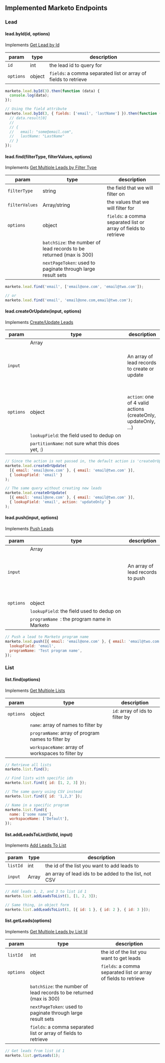 ## Implemented Marketo Endpoints

### Lead

#### lead.byId(id, options)

Implements [Get Lead by Id](http://developers.marketo.com/documentation/rest/get-lead-by-id/)

| param     | type   | description                                                     |
| --------- | ------ | --------------------------------------------------------------- |
| `id`      | int    | the lead id to query for                                        |
| `options` | object | `fields`: a comma separated list or array of fields to retrieve |

```js
marketo.lead.byId(3).then(function (data) {
  console.log(data);
});

// Using the field attribute
marketo.lead.byId(3, { fields: ['email', 'lastName'] }).then(function (data) {
  // data.result[0]
  //
  // {
  //   email: "some@email.com",
  //   lastName: "LastName"
  // }
});
```

#### lead.find(filterType, filterValues, options)

Implements [Get Multiple Leads by Filter Type](http://developers.marketo.com/documentation/rest/get-multiple-leads-by-filter-type/)

| param          | type                                                                | description                                                     |
| -------------- | ------------------------------------------------------------------- | --------------------------------------------------------------- |
| `filterType`   | string                                                              | the field that we will filter on                                |
| `filterValues` | Array<string>/string                                                | the values that we will filter for                              |
| `options`      | object                                                              | `fields`: a comma separated list or array of fields to retrieve |
|                | `batchSize`: the number of lead records to be returned (max is 300) |
|                | `nextPageToken`: used to paginate through large result sets         |

```js
marketo.lead.find('email', ['email@one.com', 'email@two.com']);

// or
marketo.lead.find('email', 'email@one.com,email@two.com');
```

#### lead.createOrUpdate(input, options)

Implements [Create/Update Leads](http://developers.marketo.com/documentation/rest/createupdate-leads/)

| param     | type                                             | description                                                    |
| --------- | ------------------------------------------------ | -------------------------------------------------------------- |
| `input`   | Array<Object>                                    | An array of lead records to create or update                   |
| `options` | object                                           | `action`: one of 4 valid actions (createOnly, updateOnly, ...) |
|           | `lookupField`: the field used to dedup on        |
|           | `partitionName`: not sure what this does yet, :) |

```js
// Since the action is not passed in, the default action is 'createOrUpdate'
marketo.lead.createOrUpdate(
  [{ email: 'email@one.com' }, { email: 'email@two.com' }],
  { lookupField: 'email' }
);

// The same query without creating new leads
marketo.lead.createOrUpdate(
  [{ email: 'email@one.com' }, { email: 'email@two.com' }],
  { lookupField: 'email', action: 'updateOnly' }
);
```

#### lead.push(input, options)

Implements [Push Leads](http://developers.marketo.com/rest-api/endpoint-reference/lead-database-endpoint-reference/#!/Leads/pushToMarketoUsingPOST)

| param     | type                                        | description                      |
| --------- | ------------------------------------------- | -------------------------------- |
| `input`   | Array<Object>                               | An array of lead records to push |
| `options` | object                                      |
|           | `lookupField`: the field used to dedup on   |
|           | `programName `: the program name in Marketo |

```js
// Push a lead to Marketo program name
marketo.lead.push([{ email: 'email@one.com' }, { email: 'email@two.com' }], {
  lookupField: 'email',
  programName: 'Test program name',
});
```

### List

#### list.find(options)

Implements [Get Multiple Lists](http://developers.marketo.com/documentation/rest/get-multiple-lists/)

| param     | type                                               | description                     |
| --------- | -------------------------------------------------- | ------------------------------- |
| `options` | object                                             | `id`: array of ids to filter by |
|           | `name`: array of names to filter by                |
|           | `programName`: array of program names to filter by |
|           | `workspaceName`: array of workspaces to filter by  |

```js
// Retrieve all lists
marketo.list.find();

// Find lists with specific ids
marketo.list.find({ id: [1, 2, 3] });

// The same query using CSV instead
marketo.list.find({ id: '1,2,3' });

// Name in a specific program
marketo.list.find({
  name: ['some name'],
  workspaceName: ['Default'],
});
```

#### list.addLeadsToList(listId, input)

Implements [Add Leads To List](http://developers.marketo.com/documentation/rest/add-leads-to-list/)

| param    | type       | description                                           |
| -------- | ---------- | ----------------------------------------------------- |
| `listId` | int        | the id of the list you want to add leads to           |
| `input`  | Array<int> | an array of lead ids to be added to the list, not CSV |

```js
// Add leads 1, 2, and 3 to list id 1
marketo.list.addLeadsToList(1, [1, 2, 3]);

// Same thing, in object form
marketo.list.addLeadsToList(1, [{ id: 1 }, { id: 2 }, { id: 3 }]);
```

#### list.getLeads(options)

Implements [Get Multiple Leads by List Id](http://developers.marketo.com/documentation/rest/get-multiple-leads-by-list-id)

| param     | type                                                                | description                                                     |
| --------- | ------------------------------------------------------------------- | --------------------------------------------------------------- |
| `listId`  | int                                                                 | the id of the list you want to get leads                        |
| `options` | object                                                              | `fields`: a comma separated list or array of fields to retrieve |
|           | `batchSize`: the number of lead records to be returned (max is 300) |
|           | `nextPageToken`: used to paginate through large result sets         |
|           | `fields`: a comma separated list or array of fields to retrieve     |

```js
// Get leads from list id 1
marketo.list.getLeads(1);
```
